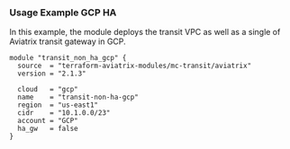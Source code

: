 ### Usage Example GCP HA

In this example, the module deploys the transit VPC as well as a single of Aviatrix transit gateway in GCP.

```
module "transit_non_ha_gcp" {
  source  = "terraform-aviatrix-modules/mc-transit/aviatrix"
  version = "2.1.3"

  cloud   = "gcp"
  name    = "transit-non-ha-gcp"
  region  = "us-east1"
  cidr    = "10.1.0.0/23"
  account = "GCP"
  ha_gw   = false
}
```